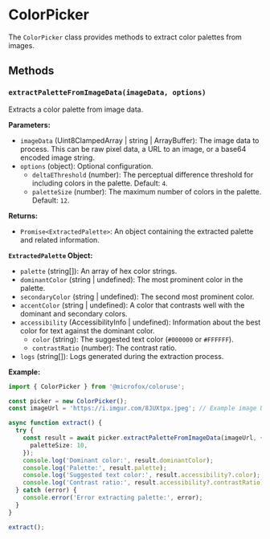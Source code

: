 # ColorPicker

The `ColorPicker` class provides methods to extract color palettes from images.

## Methods

### `extractPaletteFromImageData(imageData, options)`

Extracts a color palette from image data.

**Parameters:**

- `imageData` (Uint8ClampedArray | string | ArrayBuffer): The image data to process. This can be raw pixel data, a URL to an image, or a base64 encoded image string.
- `options` (object): Optional configuration.
  - `deltaEThreshold` (number): The perceptual difference threshold for including colors in the palette. Default: `4`.
  - `paletteSize` (number): The maximum number of colors in the palette. Default: `12`.

**Returns:**

- `Promise<ExtractedPalette>`: An object containing the extracted palette and related information.

**`ExtractedPalette` Object:**

- `palette` (string[]): An array of hex color strings.
- `dominantColor` (string | undefined): The most prominent color in the palette.
- `secondaryColor` (string | undefined): The second most prominent color.
- `accentColor` (string | undefined): A color that contrasts well with the dominant and secondary colors.
- `accessibility` (AccessibilityInfo | undefined): Information about the best color for text against the dominant color.
  - `color` (string): The suggested text color (`#000000` or `#FFFFFF`).
  - `contrastRatio` (number): The contrast ratio.
- `logs` (string[]): Logs generated during the extraction process.

**Example:**

```typescript
import { ColorPicker } from '@microfox/coloruse';

const picker = new ColorPicker();
const imageUrl = 'https://i.imgur.com/8JUXtpx.jpeg'; // Example image URL

async function extract() {
  try {
    const result = await picker.extractPaletteFromImageData(imageUrl, {
      paletteSize: 10,
    });
    console.log('Dominant color:', result.dominantColor);
    console.log('Palette:', result.palette);
    console.log('Suggested text color:', result.accessibility?.color);
    console.log('Contrast ratio:', result.accessibility?.contrastRatio);
  } catch (error) {
    console.error('Error extracting palette:', error);
  }
}

extract();
```
